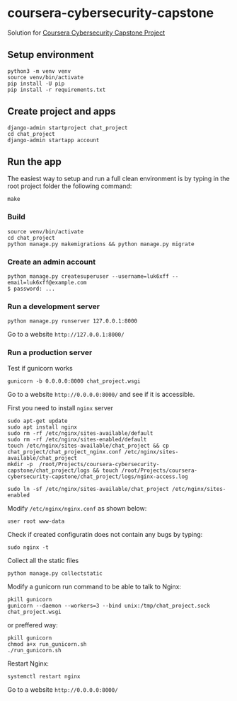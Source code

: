 # coursera-cybersecurity-capstone
Solution for [Coursera Cybersecurity Capstone Project](https://www.coursera.org/learn/cyber-security-capstone)


## Setup environment
```
python3 -m venv venv
source venv/bin/activate
pip install -U pip
pip install -r requirements.txt
```

## Create project and apps
```
django-admin startproject chat_project
cd chat_project
django-admin startapp account
```

## Run the app

The easiest way to setup and run a full clean environment is by typing in the root project folder the following command:
```
make
```

### Build
```
source venv/bin/activate
cd chat_project
python manage.py makemigrations && python manage.py migrate
```

### Create an admin account
```
python manage.py createsuperuser --username=luk6xff --email=luk6xff@example.com
$ password: ...
```

### Run a development server
```
python manage.py runserver 127.0.0.1:8000
```
Go to a website `http://127.0.0.1:8000/`

### Run a production server
Test if gunicorn works
```
gunicorn -b 0.0.0.0:8000 chat_project.wsgi
```
Go to a website `http://0.0.0.0:8000/` and see if it is accessible.

First you need to install `nginx` server
```
sudo apt-get update
sudo apt install nginx
sudo rm -rf /etc/nginx/sites-available/default
sudo rm -rf /etc/nginx/sites-enabled/default
touch /etc/nginx/sites-available/chat_project && cp chat_project/chat_project_nginx.conf /etc/nginx/sites-available/chat_project
mkdir -p  /root/Projects/coursera-cybersecurity-capstone/chat_project/logs && touch /root/Projects/coursera-cybersecurity-capstone/chat_project/logs/nginx-access.log

sudo ln -sf /etc/nginx/sites-available/chat_project /etc/nginx/sites-enabled
```

Modify `/etc/nginx/nginx.conf` as shown below:
```
user root www-data
```

Check if created configuratin does not contain any bugs by typing:
```
sudo nginx -t
```

Collect all the static files
```
python manage.py collectstatic
```

Modify a gunicorn run command to be able to talk to Nginx:
```
pkill gunicorn
gunicorn --daemon --workers=3 --bind unix:/tmp/chat_project.sock chat_project.wsgi
```

or preffered way:
```
pkill gunicorn
chmod a+x run_gunicorn.sh
./run_gunicorn.sh
```

Restart Nginx:
```
systemctl restart nginx
```

Go to a website `http://0.0.0.0:8000/`